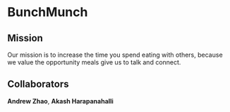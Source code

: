 # BunchMunch
## Mission
Our mission is to increase the time you spend eating with others, because we value the opportunity meals give us to talk and connect.

## Collaborators
**Andrew Zhao**, **Akash Harapanahalli**

